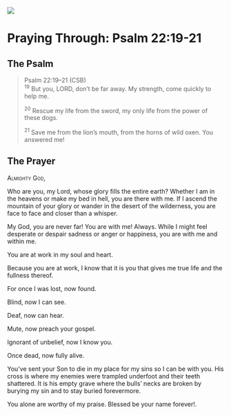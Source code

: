 <img class="intro-right" src="/images/art-paris-psalter.jpg">

# Praying Through: Psalm 22:19-21

## The Psalm

>Psalm 22:19–21 (CSB)  
><sup>19</sup> But you, LORD, don’t be far away. My strength, come quickly to help me. 
>
><sup>20</sup> Rescue my life from the sword, my only life from the power of these dogs. 
>
><sup>21</sup> Save me from the lion’s mouth, from the horns of wild oxen. You answered me!

## The Prayer

<div style="font-variant: small-caps;">
  Almighty God,
</div>


Who are you,
  my Lord,
  whose glory fills the entire earth? 
  Whether I am in the heavens or make my bed in hell,
  you are there with me. 
  If I ascend the mountain of your glory 
  or wander in the desert of the wilderness,
  you are face to face and closer than a whisper.

My God,
  you are never far! 
  You are with me! 
  Always. 
  While I might feel 
  desperate 
  or despair
  sadness 
  or anger 
  or happiness,
  you are with me 
  and within me.

You are at work in my soul and heart. 

Because you are at work,
  I know that it is you 
  that gives me true life 
  and the fullness thereof.

For once I was lost,
  now found.

Blind,
  now I can see.

Deaf,
  now can hear.

Mute,
  now preach your gospel.

Ignorant of unbelief,
  now I know you.

Once dead,
  now fully alive.

You’ve sent your Son to die 
  in my place for my sins 
  so I can be with you. 
  His cross is where 
  my enemies were trampled underfoot 
  and their teeth shattered. 
  It is his empty grave 
  where the bulls’ necks are broken 
  by burying my sin 
  and to stay buried forevermore.

You alone are worthy of my praise. Blessed be your name forever!.

